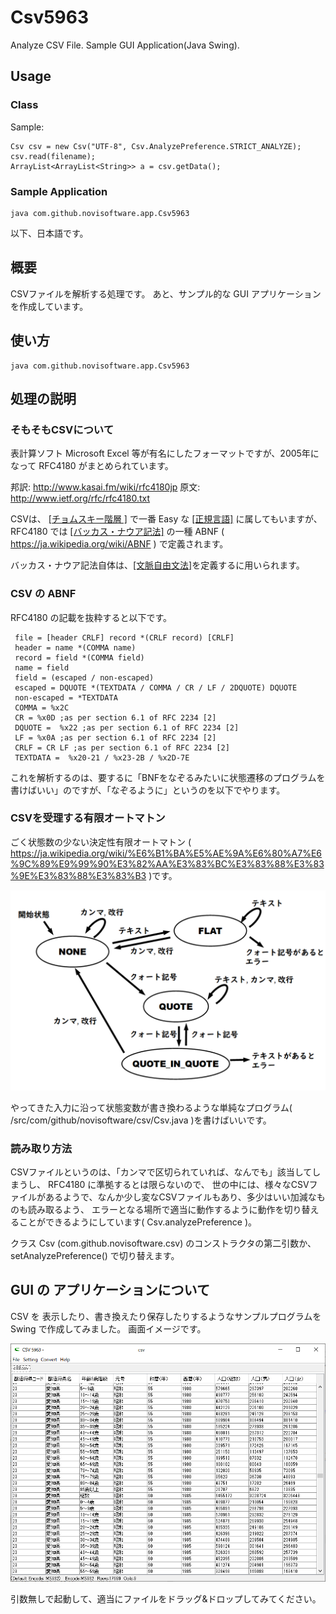 # Csv5963
Analyze CSV File. Sample GUI Application(Java Swing).

## Usage

### Class

Sample:
```
Csv csv = new Csv("UTF-8", Csv.AnalyzePreference.STRICT_ANALYZE);
csv.read(filename);
ArrayList<ArrayList<String>> a = csv.getData();
```

### Sample Application

```
java com.github.novisoftware.app.Csv5963
```

以下、日本語です。

## 概要

CSVファイルを解析する処理です。
あと、サンプル的な GUI アプリケーションを作成しています。

## 使い方

```
java com.github.novisoftware.app.Csv5963
```

## 処理の説明

### そもそもCSVについて

表計算ソフト Microsoft Excel 等が有名にしたフォーマットですが、2005年になって RFC4180 がまとめられています。

邦訳: http://www.kasai.fm/wiki/rfc4180jp
原文: http://www.ietf.org/rfc/rfc4180.txt

CSVは、 [[チョムスキー階層 ]]( https://ja.wikipedia.org/wiki/%E3%83%81%E3%83%A7%E3%83%A0%E3%82%B9%E3%82%AD%E3%83%BC%E9%9A%8E%E5%B1%A4 ) で一番 Easy な [[正規言語]](https://ja.wikipedia.org/wiki/%E6%AD%A3%E8%A6%8F%E8%A8%80%E8%AA%9E) に属してもいますが、 RFC4180 では [[バッカス・ナウア記法]](https://ja.wikipedia.org/wiki/%E3%83%90%E3%83%83%E3%82%AB%E3%82%B9%E3%83%BB%E3%83%8A%E3%82%A6%E3%82%A2%E8%A8%98%E6%B3%95) の一種 ABNF ( https://ja.wikipedia.org/wiki/ABNF ) で定義されます。

バッカス・ナウア記法自体は、[[文脈自由文法]](https://ja.wikipedia.org/wiki/%E3%83%90%E3%83%83%E3%82%AB%E3%82%B9%E3%83%BB%E3%83%8A%E3%82%A6%E3%82%A2%E8%A8%98%E6%B3%95)を定義するに用いられます。

### CSV の ABNF

RFC4180 の記載を抜粋すると以下です。

```
 file = [header CRLF] record *(CRLF record) [CRLF]
 header = name *(COMMA name)
 record = field *(COMMA field)
 name = field
 field = (escaped / non-escaped)
 escaped = DQUOTE *(TEXTDATA / COMMA / CR / LF / 2DQUOTE) DQUOTE
 non-escaped = *TEXTDATA
 COMMA = %x2C
 CR = %x0D ;as per section 6.1 of RFC 2234 [2]
 DQUOTE =  %x22 ;as per section 6.1 of RFC 2234 [2]
 LF = %x0A ;as per section 6.1 of RFC 2234 [2]
 CRLF = CR LF ;as per section 6.1 of RFC 2234 [2]
 TEXTDATA =  %x20-21 / %x23-2B / %x2D-7E
```

これを解析するのは、要するに「BNFをなぞるみたいに状態遷移のプログラムを書けばいい」のですが、「なぞるように」というのを以下でやります。

### CSVを受理する有限オートマトン

ごく状態数の少ない決定性有限オートマトン ( https://ja.wikipedia.org/wiki/%E6%B1%BA%E5%AE%9A%E6%80%A7%E6%9C%89%E9%99%90%E3%82%AA%E3%83%BC%E3%83%88%E3%83%9E%E3%83%88%E3%83%B3 )です。

![図1: CSVを受理する有限オートマトン](/doc/image/state.png) 

やってきた入力に沿って状態変数が書き換わるような単純なプログラム( /src/com/github/novisoftware/csv/Csv.java )を書けばいいです。

### 読み取り方法

CSVファイルというのは、「カンマで区切られていれば、なんでも」該当してしまうし、 RFC4180 に準拠するとは限らないので、
世の中には、様々なCSVファイルがあるようで、なんか少し変なCSVファイルもあり、多少はいい加減なものも読み取るよう、
エラーとなる場所で適当に動作するように動作を切り替えることができるようにしています( Csv.analyzePreference )。

クラス Csv (com.github.novisoftware.csv) のコンストラクタの第二引数か、 setAnalyzePreference() で切り替えます。

## GUI の アプリケーションについて

CSV を 表示したり、書き換えたり保存したりするようなサンプルプログラムを Swing で作成してみました。
画面イメージです。

![図2: CSVファイルを表示したりするサンプルプログラム](/doc/image/app.png) 

引数無しで起動して、適当にファイルをドラッグ&ドロップしてみてください。

